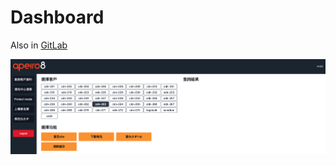 # Dashboard

Also in [GitLab](https://gitlaba.ttgits.com/tc.wang/dashboard)

<!-- tc/dLhNAAGlVs/otp -->

![Dashboard](./public/images/dashboard.png)

